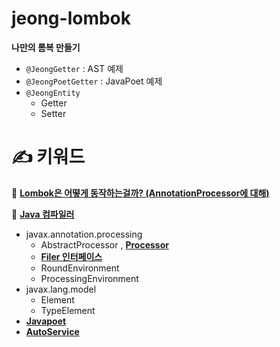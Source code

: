 # jeong-lombok
**나만의 롬복 만들기**
- `@JeongGetter` : AST 예제
- `@JeongPoetGetter` : JavaPoet 예제
- `@JeongEntity`
  - Getter
  - Setter

# **✍ 키워드**

📌 **[Lombok은 어떻게 동작하는걸까? (AnnotationProcessor에 대해)](https://jeongcode.github.io/docs/java/Annotation%20Processor/)**

📌 **[Java 컴파일러](https://jeongcode.github.io/docs/java/javac-principle/)**

- javax.annotation.processing
  - AbstractProcessor , **[Processor](https://docs.oracle.com/javase/8/docs/api/javax/annotation/processing/Processor.html)**
  - **[Filer 인터페이스](https://docs.oracle.com/en/java/javase/11/docs/api/java.compiler/javax/annotation/processing/Filer.html)**
  - RoundEnvironment
  - ProcessingEnvironment
- javax.lang.model
  - Element
  - TypeElement
-  **[Javapoet](https://github.com/square/javapoet)**
-  **[AutoService](https://github.com/google/auto/tree/master/service)**
